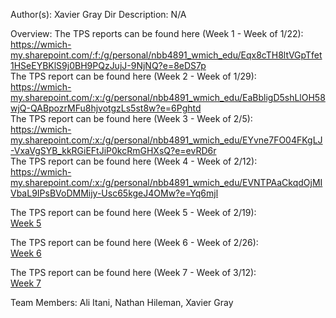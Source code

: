 Author(s): Xavier Gray
Dir Description: N/A

Overview:
The TPS reports can be found here (Week 1 - Week of 1/22):<br> https://wmich-my.sharepoint.com/:f:/g/personal/nbb4891_wmich_edu/Eqx8cTH8ltVGpTfet1HSeEYBKlS9j0BH9PQzJujJ-9NjNQ?e=8eDS7p
<br>
The TPS report can be found here (Week 2 - Week of 1/29): <br> https://wmich-my.sharepoint.com/:x:/g/personal/nbb4891_wmich_edu/EaBbligD5shLlOH58wjQ-QABpozrMFu8hjvotgzLs5st8w?e=6Pghtd
<br>
The TPS report can be found here (Week 3 - Week of 2/5): <br> https://wmich-my.sharepoint.com/:x:/g/personal/nbb4891_wmich_edu/EYvne7FO04FKgLJ-VxaVgSYB_kkRGiEFtJiP0kcRmGHXsQ?e=evRD6r
<br>
The TPS report can be found here (Week 4 - Week of 2/12): <br> https://wmich-my.sharepoint.com/:x:/g/personal/nbb4891_wmich_edu/EVNTPAaCkqdOjMIVbaL9IPsBVoDMMijy-Usc65kgeJ4OMw?e=Yq6mjl <br>
 
The TPS report can be found here (Week 5 - Week of 2/19): <br> <a href="https://wmich-my.sharepoint.com/:x:/g/personal/nbb4891_wmich_edu/EQvW4wbKHj5HgeNgtNcr0VMBAA2RiyYwdUpLegLnXrH8hg?e=15ucOe" > Week 5</a><br>


The TPS report can be found here (Week 6 - Week of 2/26): <br> <a href="https://wmich-my.sharepoint.com/:x:/r/personal/nbb4891_wmich_edu/_layouts/15/doc.aspx?sourcedoc=%7B01ecc284-de79-48b3-a7e0-d7d265c0495d%7D&action=default&uid=%7B01ECC284-DE79-48B3-A7E0-D7D265C0495D%7D&ListItemId=34&ListId=%7B41EA50CF-1FF7-4790-B79F-D38A2C68881B%7D&odsp=1&env=prod"> Week 6</a><br>

The TPS report can be found here (Week 7 - Week of 3/12): <br> <a href="https://wmich-my.sharepoint.com/:x:/r/personal/nbb4891_wmich_edu/_layouts/15/doc.aspx?sourcedoc=%7B01ecc284-de79-48b3-a7e0-d7d265c0495d%7D&action=default&uid=%7B01ECC284-DE79-48B3-A7E0-D7D265C0495D%7D&ListItemId=34&ListId=%7B41EA50CF-1FF7-4790-B79F-D38A2C68881B%7D&odsp=1&env=prod"> Week 7</a><br>



 <p>Team Members: Ali Itani, Nathan Hileman, Xavier Gray</p>   